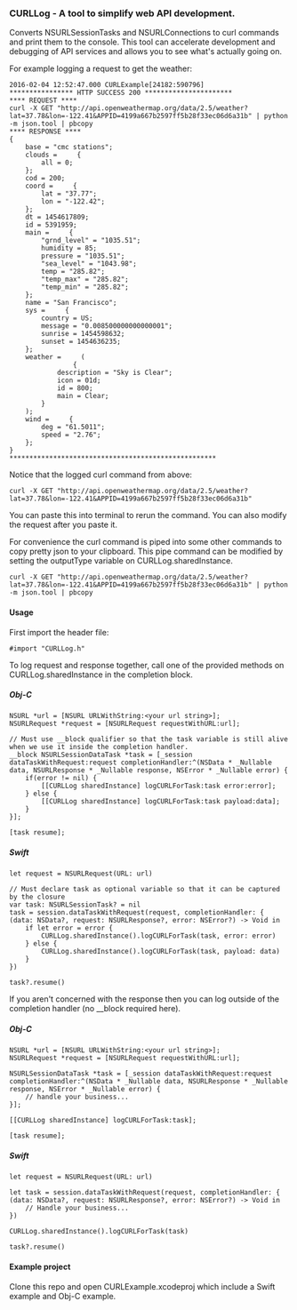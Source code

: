 ### CURLLog - A tool to simplify web API development.

Converts NSURLSessionTasks and NSURLConnections to curl commands and print them to the console. This tool can accelerate development and debugging of API services and allows you to see what's actually going on. 

For example logging a request to get the weather:

```
2016-02-04 12:52:47.000 CURLExample[24182:590796] 
**************** HTTP SUCCESS 200 **********************
**** REQUEST ****
curl -X GET "http://api.openweathermap.org/data/2.5/weather?lat=37.78&lon=-122.41&APPID=4199a667b2597ff5b28f33ec06d6a31b" | python -m json.tool | pbcopy
**** RESPONSE ****
{
    base = "cmc stations";
    clouds =     {
        all = 0;
    };
    cod = 200;
    coord =     {
        lat = "37.77";
        lon = "-122.42";
    };
    dt = 1454617809;
    id = 5391959;
    main =     {
        "grnd_level" = "1035.51";
        humidity = 85;
        pressure = "1035.51";
        "sea_level" = "1043.98";
        temp = "285.82";
        "temp_max" = "285.82";
        "temp_min" = "285.82";
    };
    name = "San Francisco";
    sys =     {
        country = US;
        message = "0.008500000000000001";
        sunrise = 1454598632;
        sunset = 1454636235;
    };
    weather =     (
                {
            description = "Sky is Clear";
            icon = 01d;
            id = 800;
            main = Clear;
        }
    );
    wind =     {
        deg = "61.5011";
        speed = "2.76";
    };
}
****************************************************
```

Notice that the logged curl command from above:

```
curl -X GET "http://api.openweathermap.org/data/2.5/weather?lat=37.78&lon=-122.41&APPID=4199a667b2597ff5b28f33ec06d6a31b"
```

You can paste this into terminal to rerun the command. You can also modify the request after you paste it. 

For convenience the curl command is piped into some other commands to copy pretty json to your clipboard. This pipe command can be modified by setting the outputType variable on CURLLog.sharedInstance.

```
curl -X GET "http://api.openweathermap.org/data/2.5/weather?lat=37.78&lon=-122.41&APPID=4199a667b2597ff5b28f33ec06d6a31b" | python -m json.tool | pbcopy
```

#### Usage

First import the header file:

```
#import "CURLLog.h"
```

To log request and response together, call one of the provided methods on CURLLog.sharedInstance in the completion block. 

##### Obj-C

```
NSURL *url = [NSURL URLWithString:<your url string>];
NSURLRequest *request = [NSURLRequest requestWithURL:url];

// Must use __block qualifier so that the task variable is still alive when we use it inside the completion handler.
__block NSURLSessionDataTask *task = [_session dataTaskWithRequest:request completionHandler:^(NSData * _Nullable data, NSURLResponse * _Nullable response, NSError * _Nullable error) {
    if(error != nil) {
        [[CURLLog sharedInstance] logCURLForTask:task error:error];
    } else {
        [[CURLLog sharedInstance] logCURLForTask:task payload:data];
    }
}];

[task resume];
```

##### Swift
```
let request = NSURLRequest(URL: url)

// Must declare task as optional variable so that it can be captured by the closure
var task: NSURLSessionTask? = nil
task = session.dataTaskWithRequest(request, completionHandler: { (data: NSData?, request: NSURLResponse?, error: NSError?) -> Void in
    if let error = error {
        CURLLog.sharedInstance().logCURLForTask(task, error: error)
    } else {
        CURLLog.sharedInstance().logCURLForTask(task, payload: data)
    }
})

task?.resume()

```

If you aren't concerned with the response then you can log outside of the completion handler (no __block required here).

##### Obj-C

```
NSURL *url = [NSURL URLWithString:<your url string>];
NSURLRequest *request = [NSURLRequest requestWithURL:url];

NSURLSessionDataTask *task = [_session dataTaskWithRequest:request completionHandler:^(NSData * _Nullable data, NSURLResponse * _Nullable response, NSError * _Nullable error) {
    // handle your business...
}];

[[CURLLog sharedInstance] logCURLForTask:task];

[task resume];

```

##### Swift

```
let request = NSURLRequest(URL: url)

let task = session.dataTaskWithRequest(request, completionHandler: { (data: NSData?, request: NSURLResponse?, error: NSError?) -> Void in
    // Handle your business...
})

CURLLog.sharedInstance().logCURLForTask(task)

task?.resume()

```

#### Example project

Clone this repo and open CURLExample.xcodeproj which include a Swift example and Obj-C example. 


